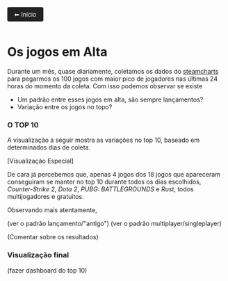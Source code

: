 
<a ref="https://lucasaraga0.github.io/steamVisualization/" style="display:inline-block; padding:8px 16px; background:#222; color:white; text-decoration:none; border-radius:4px; margin-bottom:1em;">
  ⬅ Início
</a>

# Os jogos em Alta

Durante um mês, quase diariamente, coletamos os dados do [steamcharts](https://steamcharts.com/top) para pegarmos os 100 jogos com maior pico de jogadores nas últimas 24 horas do momento da coleta. Com isso podemos observar se existe
- Um padrão entre esses jogos em alta, são sempre lançamentos? 
- Variação entre os jogos no topo? 

### O TOP 10

A visualização a seguir mostra as variações no top 10, baseado em determinados dias de coleta.


[Visualização Especial]

De cara já percebemos que, apenas 4 jogos dos 18 jogos que apareceram conseguiram se manter no top 10 durante todos os dias escolhidos, *Counter-Strike 2*, *Dota 2*, *PUBG: BATTLEGROUNDS* e *Rust*, todos multijogadores e gratuitos.

Observando mais atentamente,

(ver o padrão lançamento/"antigo")
(ver o padrão multiplayer/singleplayer)


(Comentar sobre os resultados)

### Visualização final

(fazer dashboard do top 10)


